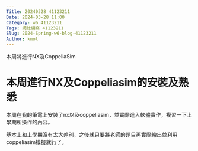```yaml
---
Title: 20240328 41123211
Date: 2024-03-28 11:00
Category: w6 41123211
Tags: 網誌編寫 41123211
Slug: 2024-Spring-w6-blog-41123211
Author: kmol
---
```


本周將進行NX及CoppeliaSim

<!-- PELICAN_END_SUMMARY -->

# 本周進行NX及Coppeliasim的安裝及熟悉
本周在我的筆電上安裝了nx以及coppeliasim，並實際進入軟體實作，複習一下上學期所操作的內容。

基本上和上學期沒有太大差別，之後就只要將老師的題目再實際繪出並利用coppeliasim模擬就行了。